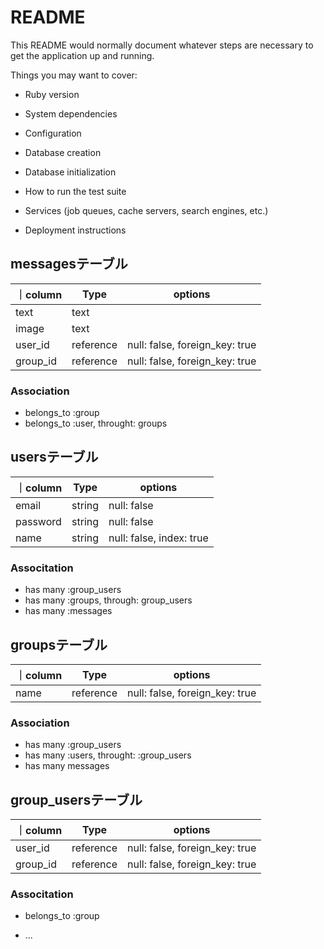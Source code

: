 # README

This README would normally document whatever steps are necessary to get the
application up and running.

Things you may want to cover:

* Ruby version

* System dependencies

* Configuration

* Database creation

* Database initialization

* How to run the test suite

* Services (job queues, cache servers, search engines, etc.)

* Deployment instructions

## messagesテーブル
｜column|Type|options|
|-------|----|-------|
|text|text|
|image|text|
|user_id|reference|null: false, foreign_key: true|
|group_id|reference|null: false, foreign_key: true|

### Association
- belongs_to :group
- belongs_to :user, throught: groups

## usersテーブル
｜column|Type|options|
|-------|----|-------|
|email|string|null: false|
|password|string|null: false|
|name|string|null: false, index: true|

### Associtation
- has many :group_users
- has many :groups, through: group_users
- has many :messages

## groupsテーブル
｜column|Type|options|
|-------|----|-------|
|name|reference|null: false, foreign_key: true|

### Association
- has many :group_users
- has many :users, throught: :group_users
- has many messages

## group_usersテーブル
｜column|Type|options|
|-------|----|-------|
|user_id|reference|null: false, foreign_key: true|
|group_id|reference|null: false, foreign_key: true|

### Associtation
- belongs_to :group

* ...
